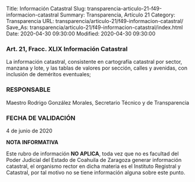 Title: Información Catastral
Slug: transparencia-articulo-21-f49-informacion-catastral
Summary: Transparencia, Artículo 21
Category: Transparencia
URL: transparencia/articulo-21/f49-informacion-catastral/
Save_As: transparencia/articulo-21/f49-informacion-catastral/index.html
Date: 2020-04-30 09:30:00
Modified: 2020-04-30 09:30:00


### Art. 21, Fracc. XLIX Información Catastral

La información catastral, consistente en cartografía catastral por sector, manzana y lote, y las tablas de valores por sección, calles y avenidas, con inclusión de deméritos eventuales;

### RESPONSABLE

Maestro Rodrigo González Morales, Secretario Técnico y de Transparencia

### FECHA DE VALIDACIÓN

4 de junio de 2020

**NOTA INFORMATIVA**

Este rubro de información **NO APLICA**, toda vez que no es facultad del Poder Judicial del Estado de Coahuila de Zaragoza generar información catastral, el organismo rector en dicha materia es el Instituto Registral y Catastral, por tal motivo no se tiene información alguna sobre este punto.


